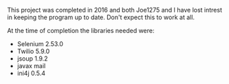 This project was completed in 2016 and both Joe1275 and I have lost intrest in keeping the program up to date. Don't expect this to work at all.

At the time of completion the libraries needed were:
<ul>
<li>Selenium 2.53.0</li>
<li>Twilio 5.9.0</li>
<li>jsoup 1.9.2</li>
<li>javax mail</li>
<li>ini4j 0.5.4</li>
</ul>
